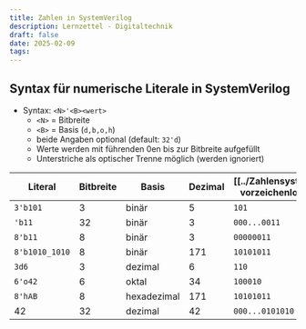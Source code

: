 ```yaml
---
title: Zahlen in SystemVerilog
description: Lernzettel - Digitaltechnik
draft: false
date: 2025-02-09
tags:
---
```

## Syntax für numerische Literale in SystemVerilog
- Syntax: `<N>'<B><wert>`
	- `<N>` = Bitbreite
	- `<B>` = Basis (`d,b,o,h`)
	- beide Angaben optional (default: `32'd`)
	- Werte werden mit führenden 0en  bis zur Bitbreite aufgefüllt
	- Unterstriche als optischer Trenne möglich (werden ignoriert)

| Literal        | Bitbreite | Basis       | Dezimal | **[[../Zahlensysteme/Zahlensysteme#Definition vorzeichenloses Stellenwertsystem\|binär]]** |
| -------------- | --------- | ----------- | ------- | ------------------------------------------------------------------------------------------ |
| `3'b101`       | 3         | binär       | 5       | `101`                                                                                      |
| `'b11`         | 32        | binär       | 3       | `000...0011`                                                                               |
| `8'b11`        | 8         | binär       | 3       | `00000011`                                                                                 |
| `8'b1010_1010` | 8         | binär       | 171     | `10101011`                                                                                 |
| `3d6`          | 3         | dezimal     | 6       | `110`                                                                                      |
| `6'o42`        | 6         | oktal       | 34      | `100010`                                                                                   |
| `8'hAB`        | 8         | hexadezimal | 171     | `10101011`                                                                                 |
| 42             | 32        | dezimal     | 42      | `000...0101010`                                                                            |

